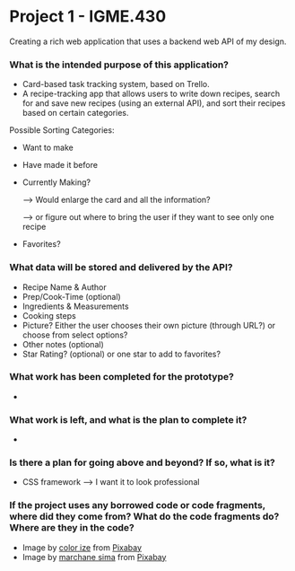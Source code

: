 # Project 1 - IGME.430
Creating a rich web application that uses a backend web API of my design.

### What is the intended purpose of this application?
- Card-based task tracking system, based on Trello.
- A recipe-tracking app that allows users to write down recipes, search for and save new recipes (using an external API), and sort their recipes based on certain categories.

Possible Sorting Categories: 
- Want to make
- Have made it before
- Currently Making?
  
  --> Would enlarge the card and all the information?
  
  --> or figure out where to bring the user if they want to see only one recipe
- Favorites?
### What data will be stored and delivered by the API?
- Recipe Name & Author
- Prep/Cook-Time (optional)
- Ingredients & Measurements
- Cooking steps
- Picture? Either the user chooses their own picture (through URL?) or choose from select options?
- Other notes (optional)
- Star Rating? (optional) or one star to add to favorites?
### What work has been completed for the prototype?
-
### What work is left, and what is the plan to complete it?
- 
### Is there a plan for going above and beyond? If so, what is it?
- CSS framework --> I want it to look professional
### If the project uses any borrowed code or code fragments, where did they come from? What do the code fragments do? Where are they in the code?
- Image by <a href="https://pixabay.com/users/colrizeboks-34626242/?utm_source=link-attribution&utm_medium=referral&utm_campaign=image&utm_content=7910753">color ize</a> from <a href="https://pixabay.com//?utm_source=link-attribution&utm_medium=referral&utm_campaign=image&utm_content=7910753">Pixabay</a>
- Image by <a href="https://pixabay.com/users/simabella703-23714404/?utm_source=link-attribution&utm_medium=referral&utm_campaign=image&utm_content=6862935">marchane sima</a> from <a href="https://pixabay.com//?utm_source=link-attribution&utm_medium=referral&utm_campaign=image&utm_content=6862935">Pixabay</a>
